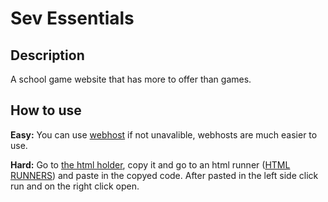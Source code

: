 # Sev Essentials
## Description
A school game website that has more to offer than games.
## How to use
**Easy:** You can use [webhost](https://github.com/sevisadev/sev-essentials/blob/main/webhost.md) if not unavalible, webhosts are much easier to use.

**Hard:** Go to [the html holder](https://github.com/sevisadev/sev-essentials/blob/main/html%20holder.html), copy it and go to an html runner ([HTML RUNNERS](https://github.com/sevisadev/sev-essentials/blob/main/html%20runner.md)) and paste in the copyed code. After pasted in the left side click run and on the right click open.
